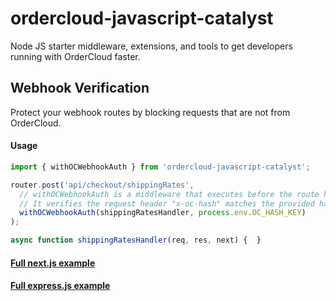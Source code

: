 # ordercloud-javascript-catalyst
Node JS starter middleware, extensions, and tools to get developers running with OrderCloud faster.

## Webhook Verification
Protect your webhook routes by blocking requests that are not from OrderCloud. 

#### Usage
```js
import { withOCWebhookAuth } from 'ordercloud-javascript-catalyst';

router.post('api/checkout/shippingRates', 
  // withOCWebhookAuth is a middleware that executes before the route handler.
  // It verifies the request header "x-oc-hash" matches the provided hashKey.
  withOCWebhookAuth(shippingRatesHandler, process.env.OC_HASH_KEY)
);

async function shippingRatesHandler(req, res, next) {  }
```
#### [Full next.js example](./examples/next-js/pages/api/checkout/ordercalculate.ts)

#### [Full express.js example](./examples/express-js/src/checkoutIntegrationRoutes.ts)
